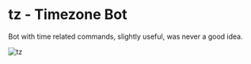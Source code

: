 # tz - Timezone Bot 
Bot with time related commands, slightly useful, was never a good idea.

![tz](https://user-images.githubusercontent.com/65078619/101647087-56a62d00-3a5e-11eb-8635-696f495c84b9.png)
